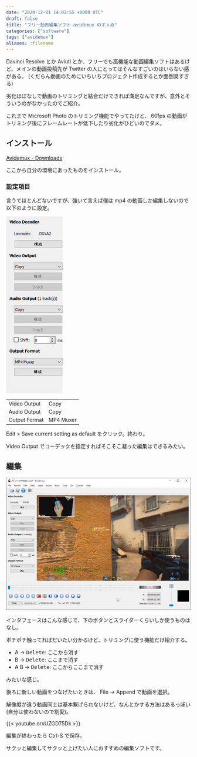 ```yaml
---
date: "2020-12-01 14:02:55 +0000 UTC"
draft: false
title: "フリー動画編集ソフト avidemux のすゝめ"
categories: ["software"]
tags: ["avidemux"]
aliases: :filename
---
```


Davinci Resolve とか Aviutl とか、フリーでも高機能な動画編集ソフトはあるけど、メインの動画投稿先が Twitter の人にとってはそんなすごいのはいらない感がある。 (くだらん動画のためにいちいちプロジェクト作成するとか面倒臭すぎる)

劣化ほぼなしで動画のトリミングと結合だけできれば満足なんですが、意外とそういうのがなかったのでご紹介。

これまで Microsoft Photo のトリミング機能でやってたけど、 60fps の動画がトリミング後にフレームレートが低下したり劣化がひどいのでダメ。

## インストール

[Avidemux - Downloads](http://avidemux.sourceforge.net/download.html)

ここから自分の環境にあったものをインストール。

### 設定項目

言うてほとんどないですが、強いて言えば僕は mp4 の動画しか編集しないので以下のように設定。

![](image1.png)

|||
|--- |--- |
|Video Output|Copy|
|Audio Output|Copy|
|Output Format|MP4 Muxer|

Edit > Save current setting as default をクリック。終わり。

Video Output でコーデックを指定すればそこそこ凝った編集はできるみたい。

## 編集

![](image2.png)

インタフェースはこんな感じで、下のボタンとスライダーくらいしか使うものはなし。

ポチポチ触ってればだいたい分かるけど、トリミングに使う機能だけ紹介する。

- A -> <kbd>Delete</kbd>: ここから消す
- B -> <kbd>Delete</kbd>: ここまで消す
- A B -> <kbd>Delete</kbd>: ここからここまで消す

みたいな感じ。

後ろに新しい動画をつなげたいときは、 File -> Append で動画を選択。

解像度が違う動画同士は基本繋げられないけど、なんとかする方法はあるっぽい (自分は使わないので割愛)。

{{< youtube orxUZGD75Dk >}}

編集が終わったら Ctrl-S で保存。

サクッと編集してサクッと上げたい人におすすめの編集ソフトです。
